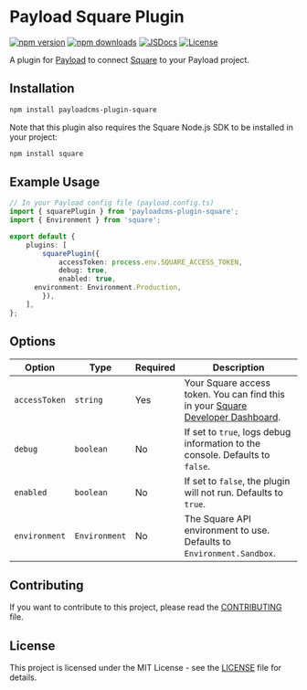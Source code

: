# Payload Square Plugin

[![npm version][npm-version-src]][npm-version-href]
[![npm downloads][npm-downloads-src]][npm-downloads-href]
[![JSDocs][jsdocs-src]][jsdocs-href]
[![License][license-src]][license-href]

A plugin for [Payload](https://payloadcms.com) to connect [Square](https://squareup.com/) to your Payload project.

## Installation

```bash
npm install payloadcms-plugin-square
```

Note that this plugin also requires the Square Node.js SDK to be installed in your project:
  
  ```bash
  npm install square
  ```

## Example Usage

```typescript
// In your Payload config file (payload.config.ts)
import { squarePlugin } from 'payloadcms-plugin-square';
import { Environment } from 'square';

export default {
	plugins: [
		squarePlugin({
			accessToken: process.env.SQUARE_ACCESS_TOKEN,
			debug: true,
			enabled: true,
      environment: Environment.Production,
		}),
	],
};
```

## Options

| Option      | Type     | Required | Description                                                                                   |
|-------------|----------|----------|--------------------------------------------------------------------------------------------
| `accessToken` | `string` | Yes      | Your Square access token. You can find this in your [Square Developer Dashboard](https://developer.squareup.com/apps). |
| `debug`       | `boolean`| No       | If set to `true`, logs debug information to the console. Defaults to `false`.                           |
| `enabled`     | `boolean`| No       | If set to `false`, the plugin will not run. Defaults to `true`.                                         |
| `environment` | `Environment` | No | The Square API environment to use. Defaults to `Environment.Sandbox`. |


## Contributing

If you want to contribute to this project, please read the [CONTRIBUTING](./CONTRIBUTING.md) file.

## License

This project is licensed under the MIT License - see the [LICENSE](./LICENSE) file for details.

<!-- Badges -->

[npm-version-src]: https://img.shields.io/npm/v/payloadcms-plugin-square?style=flat&colorA=080f12&colorB=4974a5
[npm-version-href]: https://npmjs.com/package/payloadcms-plugin-square
[npm-downloads-src]: https://img.shields.io/npm/dm/payloadcms-plugin-square?style=flat&colorA=080f12&colorB=4974a5
[npm-downloads-href]: https://npmjs.com/package/payloadcms-plugin-square
[license-src]: https://img.shields.io/github/license/thejethfx/payloadcms-plugin-square.svg?style=flat&colorA=080f12&colorB=4974a5
[license-href]: https://github.com/w3cj/payloadcms-plugin-square/blob/main/LICENSE
[jsdocs-src]: https://img.shields.io/badge/jsdocs-reference-080f12?style=flat&colorA=080f12&colorB=4974a5
[jsdocs-href]: https://www.jsdocs.io/package/payloadcms-plugin-square
